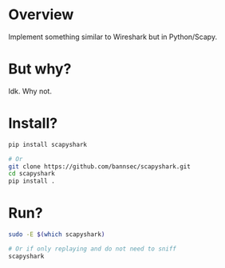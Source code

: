 # Overview
Implement something similar to Wireshark but in Python/Scapy.

# But why?
Idk. Why not.

# Install?
```bash
pip install scapyshark

# Or
git clone https://github.com/bannsec/scapyshark.git
cd scapyshark
pip install .
```

# Run?
```bash
sudo -E $(which scapyshark)

# Or if only replaying and do not need to sniff
scapyshark
```
